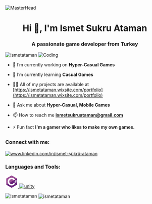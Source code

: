 ![MasterHead](https://user-images.githubusercontent.com/59177523/208890498-9c25db48-67f3-403f-8149-5377d9798e99.png)


<h1 align="center">Hi 👋, I'm Ismet Sukru Ataman</h1>
<h3 align="center">A passionate game developer from Turkey</h3>
<img align="right" alt="Coding" width="400" src="https://media.tenor.com/qJ5evVs-_uUAAAAC/coding.gif">

<p align="left"> <img src="https://komarev.com/ghpvc/?username=ismetataman&label=Profile%20views&color=0e75b6&style=flat" alt="ismetataman" /> </p>

- 🔭 I’m currently working on **Hyper-Casual Games**

- 🌱 I’m currently learning **Casual Games**

- 👨‍💻 All of my projects are available at [https://ismetataman.wixsite.com/portfolio](https://ismetataman.wixsite.com/portfolio)

- 💬 Ask me about **Hyper-Casual, Mobile Games**

- 📫 How to reach me **ismetsukruataman@gmail.com**

- ⚡ Fun fact **I'm a gamer who likes to make my own games.**

<h3 align="left">Connect with me:</h3>
<p align="left">
<a href="https://linkedin.com/in/www.linkedin.com/in/ismet-şükrü-ataman" target="blank"><img align="center" src="https://raw.githubusercontent.com/rahuldkjain/github-profile-readme-generator/master/src/images/icons/Social/linked-in-alt.svg" alt="www.linkedin.com/in/ismet-şükrü-ataman" height="30" width="40" /></a>
</p>

<h3 align="left">Languages and Tools:</h3>
<p align="left"> <a href="https://www.w3schools.com/cs/" target="_blank" rel="noreferrer"> <img src="https://raw.githubusercontent.com/devicons/devicon/master/icons/csharp/csharp-original.svg" alt="csharp" width="40" height="40"/> </a> <a href="https://unity.com/" target="_blank" rel="noreferrer"> <img src="https://www.vectorlogo.zone/logos/unity3d/unity3d-icon.svg" alt="unity" width="40" height="40"/> </a> </p>

<p><img align="left" src="https://github-readme-stats.vercel.app/api/top-langs?username=ismetataman&show_icons=true&locale=en&layout=compact" alt="ismetataman" /></p>

<p>&nbsp;<img align="center" src="https://github-readme-stats.vercel.app/api?username=ismetataman&show_icons=true&locale=en" alt="ismetataman" /></p>
